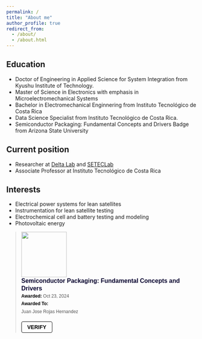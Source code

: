 ```yaml
---
permalink: /
title: "About me"
author_profile: true
redirect_from: 
  - /about/
  - /about.html
---
```


## Education
* Doctor of Engineering in Applied Science for System Integration from Kyushu Institute of Technology. 
* Master of Science in Electronics with emphasis in Microelectromechanical Systems 
* Bachelor in Electromechanical Enginnering from Instituto Tecnológico de Costa Rica
* Data Science Specialist from Instituto Tecnológico de Costa Rica. 
* Semiconductor Packaging: Fundamental Concepts and Drivers Badge from Arizona State University

## Current position
* Researcher at [Delta Lab](https://www.tec.ac.cr/laboratorio-delta) and [SETECLab](https://www.tec.ac.cr/unidades/laboratorio-sistemas-espaciales)  
* Associate Professor at Instituto Tecnológico de Costa Rica

## Interests
* Electrical power systems for lean satellites
* Instrumentation for lean satellite testing
* Electrochemical cell and battery testing and modeling
* Photovoltaic energy

<blockquote class="badgr-badge" style="font-family: Helvetica, Roboto, &quot;Segoe UI&quot;, Calibri, sans-serif;"><a href="https://api.badgr.io/public/assertions/iFYeuZaYQB6-oRiX0klkPg?identity__email=juan.rojas%40itcr.ac.cr"><img width="120px" height="120px" src="https://api.badgr.io/public/assertions/iFYeuZaYQB6-oRiX0klkPg/image"></a><p class="badgr-badge-name" style="hyphens: auto; overflow-wrap: break-word; word-wrap: break-word; margin: 0; font-size: 16px; font-weight: 600; font-style: normal; font-stretch: normal; line-height: 1.25; letter-spacing: normal; text-align: left; color: #05012c;">Semiconductor Packaging: Fundamental Concepts and Drivers</p><p class="badgr-badge-date" style="margin: 0; font-size: 12px; font-style: normal; font-stretch: normal; line-height: 1.67; letter-spacing: normal; text-align: left; color: #555555;"><strong style="font-size: 12px; font-weight: bold; font-style: normal; font-stretch: normal; line-height: 1.67; letter-spacing: normal; text-align: left; color: #000;">Awarded: </strong>Oct 23, 2024</p><p class="badgr-badge-recipient" style="margin: 0; font-size: 12px; font-style: normal; font-stretch: normal; line-height: 1.67; letter-spacing: normal; text-align: left; color: #555555;"><strong style="font-size: 12px; font-weight: bold; font-style: normal; font-stretch: normal; line-height: 1.67; letter-spacing: normal; text-align: left; color: #000;">Awarded To: </strong><span style="display: block;"> Juan Jose Rojas Hernandez</span></p><p style="margin: 16px 0; padding: 0;"><a class="badgr-badge-verify" target="_blank" href="https://badgecheck.io?url=https%3A%2F%2Fapi.badgr.io%2Fpublic%2Fassertions%2FiFYeuZaYQB6-oRiX0klkPg%3Fidentity__email%3Djuan.rojas%2540itcr.ac.cr&amp;identity__email=juan.rojas%40itcr.ac.cr" style="box-sizing: content-box; display: flex; align-items: center; justify-content: center; margin: 0; font-size:14px; font-weight: bold; width: 48px; height: 16px; border-radius: 4px; border: solid 1px black; text-decoration: none; padding: 6px 16px; margin: 16px 0; color: black;">VERIFY</a></p><script async="async" src="https://badgr.com/assets/widgets.bundle.js"></script></blockquote>